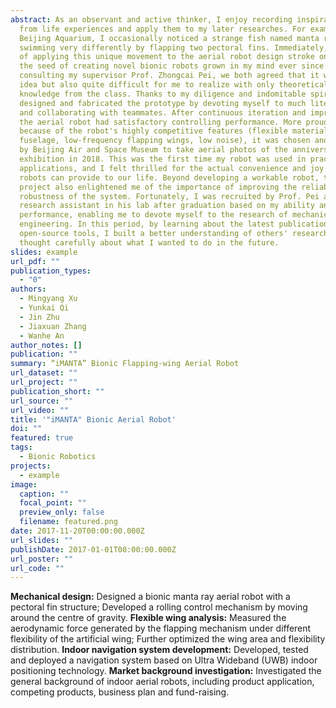 ```yaml
---
abstract: As an observant and active thinker, I enjoy recording inspirations
  from life experiences and apply them to my later researches. For example, in
  Beijing Aquarium, I occasionally noticed a strange fish named manta ray
  swimming very differently by flapping two pectoral fins. Immediately, the idea
  of applying this unique movement to the aerial robot design stroke on me, and
  the seed of creating novel bionic robots grown in my mind ever since. After
  consulting my supervisor Prof. Zhongcai Pei, we both agreed that it was a good
  idea but also quite difficult for me to realize with only theoretical
  knowledge from the class. Thanks to my diligence and indomitable spirit, I
  designed and fabricated the prototype by devoting myself to much literature
  and collaborating with teammates. After continuous iteration and improvement,
  the aerial robot had satisfactory controlling performance. More proudly,
  because of the robot's highly competitive features (flexible material
  fuselage, low-frequency flapping wings, low noise), it was chosen and utilized
  by Beijing Air and Space Museum to take aerial photos of the anniversary
  exhibition in 2018. This was the first time my robot was used in practical
  applications, and I felt thrilled for the actual convenience and joy that
  robots can provide to our life. Beyond developing a workable robot, this
  project also enlightened me of the importance of improving the reliability and
  robustness of the system. Fortunately, I was recruited by Prof. Pei as a
  research assistant in his lab after graduation based on my ability and
  performance, enabling me to devote myself to the research of mechanical
  engineering. In this period, by learning about the latest publications and
  open-source tools, I built a better understanding of others' research work and
  thought carefully about what I wanted to do in the future.
slides: example
url_pdf: ""
publication_types:
  - "0"
authors:
  - Mingyang Xu
  - Yunkai Qi
  - Jin Zhu
  - Jiaxuan Zhang
  - Wanhe An
author_notes: []
publication: ""
summary: “iMANTA” Bionic Flapping-wing Aerial Robot
url_dataset: ""
url_project: ""
publication_short: ""
url_source: ""
url_video: ""
title: '"iMANTA" Bionic Aerial Robot'
doi: ""
featured: true
tags:
  - Bionic Robotics
projects:
  - example
image:
  caption: ""
  focal_point: ""
  preview_only: false
  filename: featured.png
date: 2017-11-20T00:00:00.000Z
url_slides: ""
publishDate: 2017-01-01T00:00:00.000Z
url_poster: ""
url_code: ""
---
```

**Mechanical design:** Designed a bionic manta ray aerial robot with a pectoral fin structure; Developed a rolling control mechanism by moving around the centre of gravity.
**Flexible wing analysis:** Measured the aerodynamic force generated by the flapping mechanism under different flexibility of the artificial wing; Further optimized the wing area and flexibility distribution.
**Indoor navigation system development:** Developed, tested and deployed a navigation system based on Ultra Wideband (UWB) indoor positioning technology.
**Market background investigation:** Investigated the general background of indoor aerial robots, including product application, competing products, business plan and fund-raising.